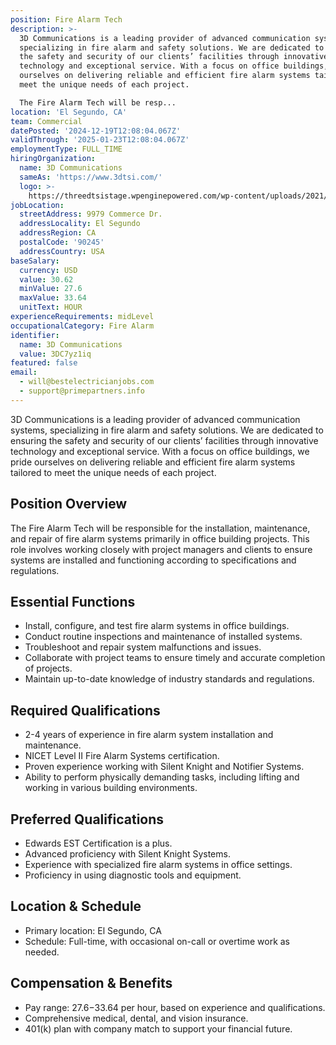 ```yaml
---
position: Fire Alarm Tech
description: >-
  3D Communications is a leading provider of advanced communication systems,
  specializing in fire alarm and safety solutions. We are dedicated to ensuring
  the safety and security of our clients’ facilities through innovative
  technology and exceptional service. With a focus on office buildings, we pride
  ourselves on delivering reliable and efficient fire alarm systems tailored to
  meet the unique needs of each project.

  The Fire Alarm Tech will be resp...
location: 'El Segundo, CA'
team: Commercial
datePosted: '2024-12-19T12:08:04.067Z'
validThrough: '2025-01-23T12:08:04.067Z'
employmentType: FULL_TIME
hiringOrganization:
  name: 3D Communications
  sameAs: 'https://www.3dtsi.com/'
  logo: >-
    https://threedtsistage.wpenginepowered.com/wp-content/uploads/2021/01/logo-default.png
jobLocation:
  streetAddress: 9979 Commerce Dr.
  addressLocality: El Segundo
  addressRegion: CA
  postalCode: '90245'
  addressCountry: USA
baseSalary:
  currency: USD
  value: 30.62
  minValue: 27.6
  maxValue: 33.64
  unitText: HOUR
experienceRequirements: midLevel
occupationalCategory: Fire Alarm
identifier:
  name: 3D Communications
  value: 3DC7yz1iq
featured: false
email:
  - will@bestelectricianjobs.com
  - support@primepartners.info
---
```



3D Communications is a leading provider of advanced communication systems, specializing in fire alarm and safety solutions. We are dedicated to ensuring the safety and security of our clients’ facilities through innovative technology and exceptional service. With a focus on office buildings, we pride ourselves on delivering reliable and efficient fire alarm systems tailored to meet the unique needs of each project.

## Position Overview
The Fire Alarm Tech will be responsible for the installation, maintenance, and repair of fire alarm systems primarily in office building projects. This role involves working closely with project managers and clients to ensure systems are installed and functioning according to specifications and regulations.

## Essential Functions
- Install, configure, and test fire alarm systems in office buildings.
- Conduct routine inspections and maintenance of installed systems.
- Troubleshoot and repair system malfunctions and issues.
- Collaborate with project teams to ensure timely and accurate completion of projects.
- Maintain up-to-date knowledge of industry standards and regulations.

## Required Qualifications
- 2-4 years of experience in fire alarm system installation and maintenance.
- NICET Level II Fire Alarm Systems certification.
- Proven experience working with Silent Knight and Notifier Systems.
- Ability to perform physically demanding tasks, including lifting and working in various building environments.

## Preferred Qualifications
- Edwards EST Certification is a plus.
- Advanced proficiency with Silent Knight Systems.
- Experience with specialized fire alarm systems in office settings.
- Proficiency in using diagnostic tools and equipment.

## Location & Schedule
- Primary location: El Segundo, CA
- Schedule: Full-time, with occasional on-call or overtime work as needed.

## Compensation & Benefits
- Pay range: $27.6-$33.64 per hour, based on experience and qualifications.
- Comprehensive medical, dental, and vision insurance.
- 401(k) plan with company match to support your financial future.
